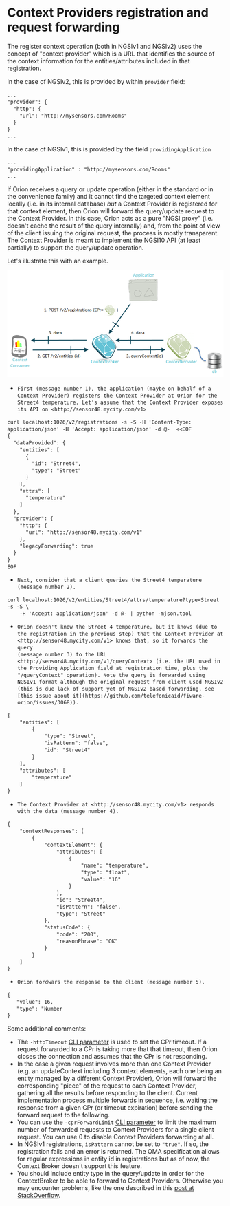 # Context Providers registration and request forwarding

The register context operation (both in NGSIv1 and NGSIv2) uses the
concept of "context provider" which is a URL that identifies the
source of the context information for the entities/attributes included
in that registration.

In the case of NGSIv2, this is provided by within `provider` field:

```
...
"provider": {
  "http": {
    "url": "http://mysensors.com/Rooms"
  }
}
...
```

In the case of NGSIv1, this is provided by the field `providingApplication`

```
...
"providingApplication" : "http://mysensors.com/Rooms"
...
```
  
If Orion receives a query or update operation (either in the standard or
in the convenience family) and it cannot find the targeted context
element locally (i.e. in its internal database) *but* a Context Provider
is registered for that context element, then Orion will forward the
query/update request to the Context Provider. In this case, Orion acts
as a pure "NGSI proxy" (i.e. doesn't cache the result of the query
internally) and, from the point of view of the client issuing the
original request, the process is mostly transparent. The Context
Provider is meant to implement the NGSI10 API (at least partially) to
support the query/update operation.

Let's illustrate this with an example.

![](QueryContextWithContextProvider.png "QueryContextWithContextProvider.png")


-     First (message number 1), the application (maybe on behalf of a
      Context Provider) registers the Context Provider at Orion for the
      Street4 temperature. Let's assume that the Context Provider exposes
      its API on <http://sensor48.mycity.com/v1>
      
```
curl localhost:1026/v2/registrations -s -S -H 'Content-Type: application/json' -H 'Accept: application/json' -d @-  <<EOF
{
  "dataProvided": {
    "entities": [
      {
        "id": "Strret4",
        "type": "Street"
      }
    ],
    "attrs": [
      "temperature"
    ]
  },
  "provider": {
    "http": {
      "url": "http://sensor48.mycity.com/v1"
    },
    "legacyForwarding": true
  }
}
EOF
```
      
      
-     Next, consider that a client queries the Street4 temperature
      (message number 2).

      
```
curl localhost:1026/v2/entities/Street4/attrs/temperature?type=Street -s -S \
    -H 'Accept: application/json' -d @- | python -mjson.tool
``` 

-     Orion doesn't know the Street 4 temperature, but it knows (due to
      the registration in the previous step) that the Context Provider at
      <http://sensor48.mycity.com/v1> knows that, so it forwards the query
      (message number 3) to the URL
      <http://sensor48.mycity.com/v1/queryContext> (i.e. the URL used in
      the Providing Application field at registration time, plus the
      "/queryContext" operation). Note the query is forwarded using
      NGSIv1 format although the original request from client used NGSIv2
      (this is due lack of support yet of NGSIv2 based forwarding, see
      [this issue about it](https://github.com/telefonicaid/fiware-orion/issues/3068)).

``` 
{
    "entities": [
        {
            "type": "Street",
            "isPattern": "false",
            "id": "Street4"
        }
    ],
    "attributes": [
        "temperature"
    ]
}
``` 

-     The Context Provider at <http://sensor48.mycity.com/v1> responds
      with the data (message number 4).

``` 
{
    "contextResponses": [
        {
            "contextElement": {
                "attributes": [
                    {
                        "name": "temperature",
                        "type": "float",
                        "value": "16"
                    }
                ],
                "id": "Street4",
                "isPattern": "false",
                "type": "Street"
            },
            "statusCode": {
                "code": "200",
                "reasonPhrase": "OK"
            }
        }
    ]
}
``` 

-     Orion fordwars the response to the client (message number 5).
 
``` 
{
   "value": 16,
   "type": "Number
}
```

Some additional comments:

-   The `-httpTimeout` [CLI parameter](admin/cli.md)
    is used to set the CPr timeout. If a request forwarded to a CPr is
    taking more that that timeout, then Orion closes the connection and
    assumes that the CPr is not responding.
-   In the case a given
    request involves more than one Context Provider (e.g. an
    updateContext including 3 context elements, each one being an entity
    managed by a different Context Provider), Orion will forward the
    corresponding "piece" of the request to each Context Provider,
    gathering all the results before responding to the client. Current
    implementation process multiple forwards in sequence, i.e. waiting
    the response from a given CPr (or timeout expiration) before sending
    the forward request to the following.
-   You can use the `-cprForwardLimit` [CLI parameter](admin/cli.md) to limit
    the maximum number of forwarded requests to Context Providers for a single client request.
    You can use 0 to disable Context Providers forwarding at all.
-   In NGSIv1 registrations, `isPattern` cannot be set to `"true"`.
    If so, the registration fails and an error is returned.
    The OMA specification allows for regular expressions in entity id in registrations but as of now,
    the Context Broker doesn't support this feature.
-   You should include entity type in the query/update in order for the ContextBroker to be able to
    forward to Context Providers. Otherwise you may encounter problems, like the one described in this
    [post at StackOverflow](https://stackoverflow.com/questions/48163972/orion-cb-doesnt-update-lazy-attributes-on-iot-agent).

